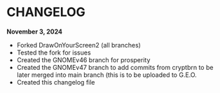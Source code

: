 # CHANGELOG

**November 3, 2024**
- Forked DrawOnYourScreen2 (all branches)
- Tested the fork for issues
- Created the GNOMEv46 branch for prosperity
- Created the GNOMEv47 branch to add commits from cryptbrn to be later merged into main branch (this is to be uploaded to G.E.O.
- Created this changelog file
